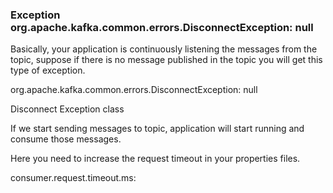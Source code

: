 ### Exception org.apache.kafka.common.errors.DisconnectException: null

Basically, your application is continuously listening the messages from the topic, suppose if there is no message published in the topic you will get this type of exception.

org.apache.kafka.common.errors.DisconnectException: null

Disconnect Exception class

If we start sending messages to topic, application will start running and consume those messages.

Here you need to increase the request timeout in your properties files.

consumer.request.timeout.ms:



